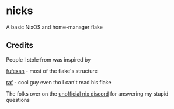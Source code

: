 # nicks

A basic NixOS and home-manager flake

## Credits

People I ~~stole from~~ was inspired by

[fufexan](https://github.com/fufexan) - most of the flake's structure

[raf](https://github.com/notashelf) - cool guy even tho I can't read his flake

The folks over on the [unofficial nix discord](https://discord.gg/RbvHtGa) for answering my stupid questions
